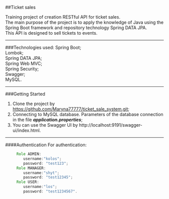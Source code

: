 
##Ticket sales
  
 Training project of creation RESTful  API for ticket sales.</br>
 The main purpose of the project is to apply the knowledge of Java using the Spring Boot framework and repository technology Spring DATA JPA.</br>
 This API is designed to sell tickets to events.
___
###Technologies used: 
Spring Boot;</br>
Lombok;</br>
Spring DATA JPA;</br>
Spring Web MVC;</br>
Spring Security;</br>
Swagger;</br>
MySQL.</br>
____
###Getting Started
1. Clone the project by https://github.com/Maryna77777/ticket_sale_system.git;
2. Connecting to MySQL database. Parameters of the database connection in the file ***application.properties***;
3. You can use the Swagger UI by http://localhost:9191/swagger-ui/index.html.

___
####Authentication
For authentication:
```java
     Role ADMIN:
        username:"kolos";
        password: "test123";
     Role MANAGER:
        username:"shyt";
        password: "test12345";
     Role USER:
        username:"los";
        password: "test1234567".
            
```

 

 

